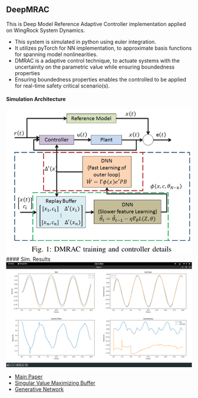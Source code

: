 ## DeepMRAC
This is Deep Model Reference Adaptive Controller implementation applied on WingRock System Dynamics. 
- This system is simulated in python using euler integration. 
- It utilizes pyTorch for NN implementation, to approximate basis functions for spanning model nonlinearities.
- DMRAC is a adaptive control technique, to actuate systems with the uncertainity on the parametric value while ensuring boundedness properties 
- Ensuring boundedness properties enables the controlled to be applied for real-time safety critical scenario(s).

#### Simulation Architecture
<img src="imgs/architecture.png">
#### Sim. Results
<img src="imgs/plo3.png">

- [Main Paper](https://arxiv.org/abs/1909.08602)
- [Singular Value Maximizing Buffer](https://ieeexplore.ieee.org/document/5991481)
- [Generative Network](https://ieeexplore.ieee.org/document/8619431)


